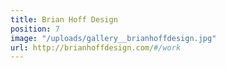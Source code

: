 ```yaml
---
title: Brian Hoff Design
position: 7
image: "/uploads/gallery__brianhoffdesign.jpg"
url: http://brianhoffdesign.com/#/work
---
```


